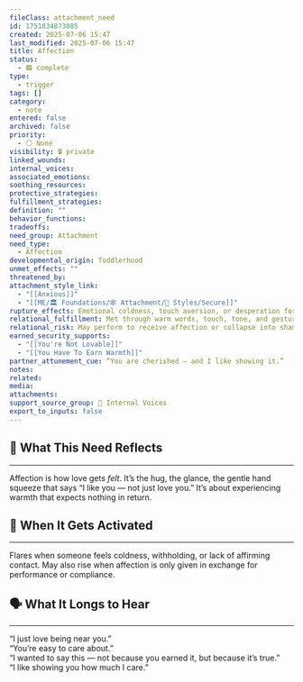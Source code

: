 ```yaml
---
fileClass: attachment_need
id: 1751834873085
created: 2025-07-06 15:47
last_modified: 2025-07-06 15:47
title: Affection
status:
  - 🟩 complete
type:
  - trigger
tags: []
category:
  - note
entered: false
archived: false
priority:
  - ⚪ None
visibility: 🔒 private
linked_wounds: 
internal_voices: 
associated_emotions: 
soothing_resources: 
protective_strategies: 
fulfillment_strategies: 
definition: ""
behavior_functions: 
tradeoffs: 
need_group: Attachment
need_type:
  - Affection
developmental_origin: Toddlerhood
unmet_effects: ""
threatened_by: 
attachment_style_link:
  - "[[Anxious]]"
  - "[[ME/🏛️ Foundations/🕸️ Attachment/🔗 Styles/Secure]]"
rupture_effects: Emotional coldness, touch aversion, or desperation for physical/affirmative contact
relational_fulfillment: Met through warm words, touch, tone, and gestures of care that communicate fondness without performance
relational_risk: May perform to receive affection or collapse into shame when not offered spontaneously
earned_security_supports:
  - "[[You're Not Lovable]]"
  - "[[You Have To Earn Warmth]]"
partner_attunement_cue: “You are cherished — and I like showing it.”
notes: 
related: 
media: 
attachments: 
support_source_group: 📢 Internal Voices
export_to_inputs: false
---
```


## 🤝 What This Need Reflects
---
Affection is how love gets *felt*. It’s the hug, the glance, the gentle hand squeeze that says “I like you — not just love you.” It’s about experiencing warmth that expects nothing in return.

## 🧲 When It Gets Activated
---
Flares when someone feels coldness, withholding, or lack of affirming contact. May also rise when affection is only given in exchange for performance or compliance.

## 🗣️ What It Longs to Hear
---
“I just love being near you.”  
“You’re easy to care about.”  
“I wanted to say this — not because you earned it, but because it’s true.”  
“I like showing you how much I care.”
